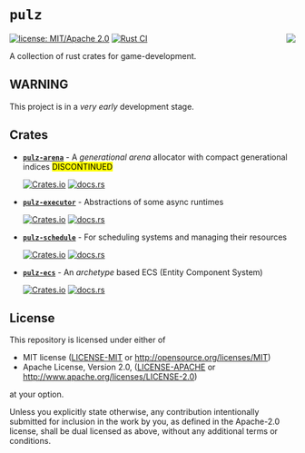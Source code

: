 # `pulz`

<img align="right" src="https://raw.githubusercontent.com/HellButcher/pulz/master/docs/logo-full.png"/>

[![license: MIT/Apache 2.0](https://img.shields.io/badge/license-MIT%2FApache--2.0-blue.svg)](#license)
[![Rust CI](https://github.com/HellButcher/pulz/actions/workflows/rust.yml/badge.svg)](https://github.com/HellButcher/pulz/actions/workflows/rust.yml)


A collection of rust crates for game-development.

## WARNING

This project is in a _very early_ development stage.

## Crates

* **[`pulz-arena`](crates/arena)** -
  A _generational arena_ allocator with compact generational indices
  <mark>DISCONTINUED</mark>

  [![Crates.io](https://img.shields.io/crates/v/pulz-arena.svg?label=pulz-arena)](https://crates.io/crates/pulz-arena)
  [![docs.rs](https://docs.rs/pulz-arena/badge.svg)](https://docs.rs/pulz-arena/)

* **[`pulz-executor`](crates/executor)** -
  Abstractions of some async runtimes

  [![Crates.io](https://img.shields.io/crates/v/pulz-executor.svg?label=pulz-executor)](https://crates.io/crates/pulz-executor)
  [![docs.rs](https://docs.rs/pulz-executor/badge.svg)](https://docs.rs/pulz-executor/)

* **[`pulz-schedule`](crates/schedule)** -
  For scheduling systems and managing their resources

  [![Crates.io](https://img.shields.io/crates/v/pulz-schedule.svg?label=pulz-schedule)](https://crates.io/crates/pulz-schedule)
  [![docs.rs](https://docs.rs/pulz-schedule/badge.svg)](https://docs.rs/pulz-schedule/)

* **[`pulz-ecs`](crates/ecs)** -
  An _archetype_ based ECS (Entity Component System)

  [![Crates.io](https://img.shields.io/crates/v/pulz-ecs.svg?label=pulz-ecs)](https://crates.io/crates/pulz-ecs)
  [![docs.rs](https://docs.rs/pulz-ecs/badge.svg)](https://docs.rs/pulz-ecs/)

## License

[license]: #license

This repository is licensed under either of

* MIT license ([LICENSE-MIT] or <http://opensource.org/licenses/MIT>)
* Apache License, Version 2.0, ([LICENSE-APACHE] or <http://www.apache.org/licenses/LICENSE-2.0>)

at your option.

Unless you explicitly state otherwise, any contribution intentionally submitted
for inclusion in the work by you, as defined in the Apache-2.0 license, shall be
dual licensed as above, without any additional terms or conditions.

[LICENSE-MIT]: LICENSE-MIT
[LICENSE-APACHE]: LICENSE-APACHE
